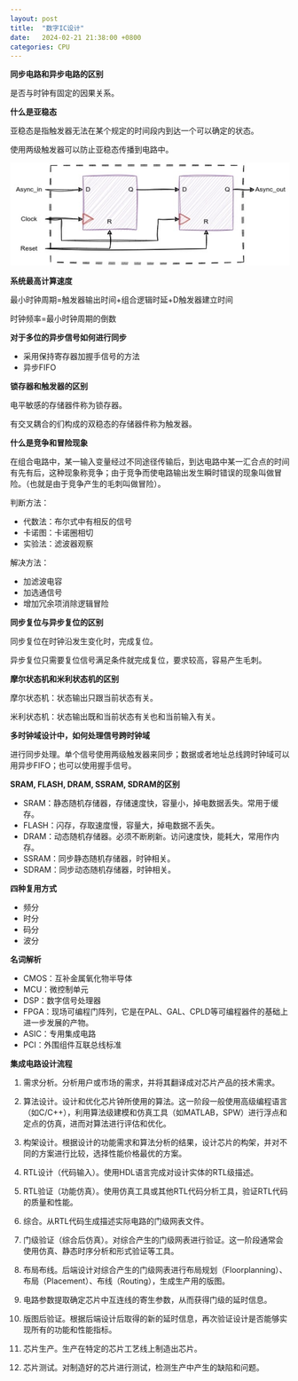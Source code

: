 ```yaml
---
layout: post
title:  "数字IC设计"
date:   2024-02-21 21:38:00 +0800
categories: CPU
---
```

**同步电路和异步电路的区别**

是否与时钟有固定的因果关系。



**什么是亚稳态**

亚稳态是指触发器无法在某个规定的时间段内到达一个可以确定的状态。

使用两级触发器可以防止亚稳态传播到电路中。

![2 dff](https://raw.githubusercontent.com/YEWPO/yewpoblogonlinePic/main/2%20dff.jpg)



**系统最高计算速度**

最小时钟周期=触发器输出时间+组合逻辑时延+D触发器建立时间

时钟频率=最小时钟周期的倒数



**对于多位的异步信号如何进行同步**

- 采用保持寄存器加握手信号的方法
- 异步FIFO



**锁存器和触发器的区别**

电平敏感的存储器件称为锁存器。

有交叉耦合的们构成的双稳态的存储器件称为触发器。



**什么是竞争和冒险现象**

在组合电路中，某一输入变量经过不同途径传输后，到达电路中某一汇合点的时间有先有后，这种现象称竞争；由于竞争而使电路输出发生瞬时错误的现象叫做冒险。（也就是由于竞争产生的毛刺叫做冒险）。

判断方法：

- 代数法：布尔式中有相反的信号
- 卡诺图：卡诺圈相切
- 实验法：滤波器观察

解决方法：

- 加滤波电容
- 加选通信号
- 增加冗余项消除逻辑冒险



**同步复位与异步复位的区别**

同步复位在时钟沿发生变化时，完成复位。

异步复位只需要复位信号满足条件就完成复位，要求较高，容易产生毛刺。



**摩尔状态机和米利状态机的区别**

摩尔状态机：状态输出只跟当前状态有关。

米利状态机：状态输出既和当前状态有关也和当前输入有关。



**多时钟域设计中，如何处理信号跨时钟域**

进行同步处理。单个信号使用两级触发器来同步；数据或者地址总线跨时钟域可以用异步FIFO；也可以使用握手信号。



**SRAM, FLASH, DRAM, SSRAM, SDRAM的区别**

- SRAM：静态随机存储器，存储速度快，容量小，掉电数据丢失。常用于缓存。
- FLASH：闪存，存取速度慢，容量大，掉电数据不丢失。
- DRAM：动态随机存储器。必须不断刷新。访问速度快，能耗大，常用作内存。
- SSRAM：同步静态随机存储器，时钟相关。
- SDRAM：同步动态随机存储器，时钟相关。



**四种复用方式**

- 频分
- 时分
- 码分
- 波分



**名词解析**

- CMOS：互补金属氧化物半导体
- MCU：微控制单元
- DSP：数字信号处理器
- FPGA：现场可编程门阵列，它是在PAL、GAL、CPLD等可编程器件的基础上进一步发展的产物。
- ASIC：专用集成电路
- PCI：外围组件互联总线标准



**集成电路设计流程**

1. 需求分析。分析用户或市场的需求，并将其翻译成对芯片产品的技术需求。 

2. 算法设计。设计和优化芯片钟所使用的算法。这一阶段一般使用高级编程语言（如C/C++），利用算法级建模和仿真工具（如MATLAB，SPW）进行浮点和定点的仿真，进而对算法进行评估和优化。

3. 构架设计。根据设计的功能需求和算法分析的结果，设计芯片的构架，并对不同的方案进行比较，选择性能价格最优的方案。

4. RTL设计（代码输入）。使用HDL语言完成对设计实体的RTL级描述。

5. RTL验证（功能仿真）。使用仿真工具或其他RTL代码分析工具，验证RTL代码的质量和性能。

6. 综合。从RTL代码生成描述实际电路的门级网表文件。

7. 门级验证（综合后仿真）。对综合产生的门级网表进行验证。这一阶段通常会使用仿真、静态时序分析和形式验证等工具。

8. 布局布线。后端设计对综合产生的门级网表进行布局规划（Floorplanning）、布局（Placement）、布线（Routing），生成生产用的版图。

9. 电路参数提取确定芯片中互连线的寄生参数，从而获得门级的延时信息。

10. 版图后验证。根据后端设计后取得的新的延时信息，再次验证设计是否能够实现所有的功能和性能指标。

11. 芯片生产。生产在特定的芯片工艺线上制造出芯片。

12. 芯片测试。对制造好的芯片进行测试，检测生产中产生的缺陷和问题。

